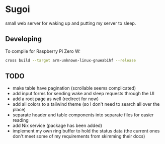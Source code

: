 # Sugoi

small web server for waking up and putting my server to sleep.

## Developing

To compile for Raspberry Pi Zero W:
```sh
cross build --target arm-unknown-linux-gnueabihf --release
```

## TODO

- make table have pagination (scrollable seems complicated)
- add input forms for sending wake and sleep requests through the UI
- add a root page as well (redirect for now)
- add all colors to a tailwind theme (so I don't need to search all over the place)
- separate header and table components into separate files for easier reading
- add Nix service (package has been added)
- implement my own ring buffer to hold the status data (the current ones don't meet some of my requirements from skimming their docs)
